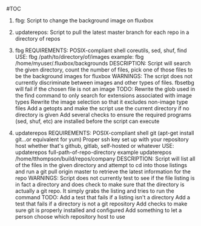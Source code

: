#TOC

1. fbg: Script to change the background image on fluxbox
2. updaterepos: Script to pull the latest master branch for each repo in a directory of repos

1. fbg 
 REQUIREMENTS: 
  POSIX-compliant shell
  coreutils, sed, shuf, find
 USE:
  fbg /path/to/directory/of/images
  example: fbg /home/myuser/.fluxbox/backgrounds
 DESCRIPTION:
  Script will search the given directory, count the number of files, pick one of those files to be the background images for fluxbox
 WARNINGS:
  The script does not currently discriminate between images and other types of files. fbsetbg will fail if the chosen file is not an image
 TODO:
  Rewrite the glob used in the find command to only search for extensions associated with image types
  Rewrite the image selection so that it excludes non-image type files
  Add a getopts and make the script use the current directory if no directory is given
  Add several checks to ensure the required programs (sed, shuf, etc) are installed before the script can execute

2. updaterepos
    REQUIREMENTS:
        POSIX-compliant shell
        git (apt-get install git...or equivalent for yum)
        Proper ssh key set up with your repository host whether that's github, gitlab, self-hosted or whatever
    USE:
        updaterepos full-path-of-repo-directory
        example updaterepos /home/tthompson/build/repos/company
    DESCRIPTION:
        Script will list all of the files in the given directory and attempt to cd into those listings and run a git pull origin master to retrieve the latest information for the repo
    WARNINGS:
        Script does not currently test to see if the file listing is in fact a directory and does check to make sure that the directory is actually a git repo. It simply grabs the listing and tries to run the command
    TODO:
        Add a test that fails if a listing isn't a directory
        Add a test that fails if a directory is not a git repository
        Add checks to make sure git is properly installed and configured
        Add something to let a person choose which repository host to use
        
